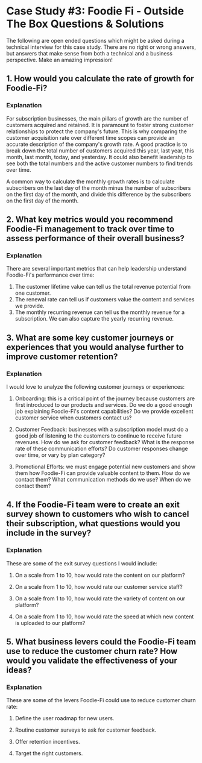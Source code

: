 # Case Study #3: Foodie Fi - Outside The Box Questions & Solutions

The following are open ended questions which might be asked during a technical interview for this case study.  There are no right or wrong answers, but answers that make sense from both a technical and a business perspective.
Make an amazing impression!

## 1. How would you calculate the rate of growth for Foodie-Fi?
### Explanation
For subscription businesses, the main pillars
of growth are the number of customers acquired and 
retained.  It is paramount to foster strong customer
relationships to protect the company's future.  This
is why comparing the customer acquisition rate over 
different time scopes can provide an accurate 
description of the company's growth rate.  A good 
practice is to break down the total number of 
customers acquired this year, last year, this month,
last month, today, and yesterday.  It could also 
benefit leadership to see both the total numbers and
the active customer numbers to find trends over time.

A common way to calculate the monthly growth rates is to 
calculate subscribers on the last day of the month 
minus the number of subscribers on the first day of
the month, and divide this difference by the
subscribers on the first day of the month.


## 2. What key metrics would you recommend Foodie-Fi management to track over time to assess performance of their overall business?
### Explanation
There are several important metrics that
can help leadership understand Foodie-Fi's performance
over time:

1. The customer lifetime value can tell us
the total revenue potential from one customer.  
2. The renewal rate can tell us if customers value 
the content and services we provide.
3. The monthly recurring revenue can tell us the 
monthly revenue for a subscription. We can also
capture the yearly recurring revenue.     


## 3. What are some key customer journeys or experiences that you would analyse further to improve customer retention?
### Explanation
I would love to analyze the following
customer journeys or experiences:

1. Onboarding: this is a critical point of the journey
because customers are first introduced to our products
and services.  Do we do a good enough job explaining
Foodie-Fi's content capabilities?  Do we provide 
excellent customer service when customers contact us?

2. Customer Feedback: businesses with a subscription
model must do a good job of listening to the customers
to continue to receive future revenues.  How do we
ask for customer feedback?  What is the response rate 
of these communication efforts?  Do customer responses
change over time, or vary by plan category?

3. Promotional Efforts: we must engage potential new
customers and show them how Foodie-Fi can provide
valuable content to them.  How do we contact them?
What communication methods do we use?  When do we
contact them?


## 4. If the Foodie-Fi team were to create an exit survey shown to customers who wish to cancel their subscription, what questions would you include in the survey?
### Explanation
These are some of the exit survey questions
I would include:

1. On a scale from 1 to 10, how would rate the content 
on our platform?

2. On a scale from 1 to 10, how would rate our customer 
service staff?

3. On a scale from 1 to 10, how would rate the variety
of content on our platform?

4. On a scale from 1 to 10, how would rate the speed at 
which new content is uploaded to our platform?


## 5. What business levers could the Foodie-Fi team use to reduce the customer churn rate? How would you validate the effectiveness of your ideas?
### Explanation
These are some of the levers Foodie-Fi 
could use to reduce customer churn rate:

1. Define the user roadmap for new users.

2. Routine customer surveys to ask for customer feedback.

3. Offer retention incentives. 

4. Target the right customers.

